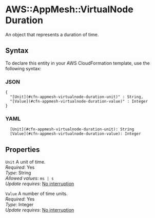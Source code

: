 # AWS::AppMesh::VirtualNode Duration<a name="aws-properties-appmesh-virtualnode-duration"></a>

An object that represents a duration of time\.

## Syntax<a name="aws-properties-appmesh-virtualnode-duration-syntax"></a>

To declare this entity in your AWS CloudFormation template, use the following syntax:

### JSON<a name="aws-properties-appmesh-virtualnode-duration-syntax.json"></a>

```
{
  "[Unit](#cfn-appmesh-virtualnode-duration-unit)" : String,
  "[Value](#cfn-appmesh-virtualnode-duration-value)" : Integer
}
```

### YAML<a name="aws-properties-appmesh-virtualnode-duration-syntax.yaml"></a>

```
  [Unit](#cfn-appmesh-virtualnode-duration-unit): String
  [Value](#cfn-appmesh-virtualnode-duration-value): Integer
```

## Properties<a name="aws-properties-appmesh-virtualnode-duration-properties"></a>

`Unit` <a name="cfn-appmesh-virtualnode-duration-unit"></a>
A unit of time\.  
_Required_: Yes  
_Type_: String  
_Allowed values_: `ms | s`  
_Update requires_: [No interruption](https://docs.aws.amazon.com/AWSCloudFormation/latest/UserGuide/using-cfn-updating-stacks-update-behaviors.html#update-no-interrupt)

`Value` <a name="cfn-appmesh-virtualnode-duration-value"></a>
A number of time units\.  
_Required_: Yes  
_Type_: Integer  
_Update requires_: [No interruption](https://docs.aws.amazon.com/AWSCloudFormation/latest/UserGuide/using-cfn-updating-stacks-update-behaviors.html#update-no-interrupt)
